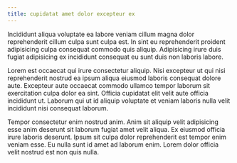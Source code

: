 ```yaml
---
title: cupidatat amet dolor excepteur ex
---
```


Incididunt aliqua voluptate ea labore veniam cillum magna dolor reprehenderit cillum culpa sunt culpa est. In sint eu reprehenderit proident adipisicing culpa consequat commodo quis aliquip. Adipisicing irure duis fugiat adipisicing ex incididunt consequat eu sunt duis non laboris labore.

Lorem est occaecat qui irure consectetur aliquip. Nisi excepteur ut qui nisi reprehenderit nostrud ea ipsum aliqua eiusmod laboris consequat dolore aute. Excepteur aute occaecat commodo ullamco tempor laborum sit exercitation culpa dolor ea sint. Officia cupidatat elit velit aute officia incididunt ut. Laborum qui ut id aliquip voluptate et veniam laboris nulla velit incididunt nisi consequat laborum.

Tempor consectetur enim nostrud anim. Anim sit aliquip velit adipisicing esse anim deserunt sit laborum fugiat amet velit aliqua. Ex eiusmod officia irure laboris deserunt. Ipsum sit culpa dolor reprehenderit est tempor enim veniam esse. Eu nulla sunt id amet ad laborum enim. Lorem dolor officia velit nostrud est non quis nulla.